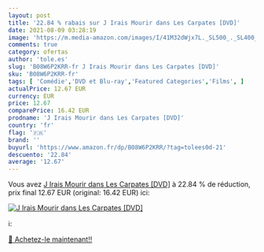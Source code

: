 ```yaml
---
layout: post
title: '22.84 % rabais sur J Irais Mourir dans Les Carpates [DVD]'
date: 2021-08-09 03:28:19
image: 'https://m.media-amazon.com/images/I/41M32dWjx7L._SL500_._SL400_.jpg'
comments: true
category: ofertas
author: 'tole.es'
slug: 'B08W6P2KRR-fr J Irais Mourir dans Les Carpates [DVD]'
sku: 'B08W6P2KRR-fr'
tags: [ 'Comédie','DVD et Blu-ray','Featured Categories','Films', ]
actualPrice: 12.67 EUR
currency: EUR
price: 12.67
comparePrice: 16.42 EUR
prodname: 'J Irais Mourir dans Les Carpates [DVD]'
country: 'fr'
flag: '🇫🇷'
brand: ''
buyurl: 'https://www.amazon.fr/dp/B08W6P2KRR/?tag=tolees0d-21'
descuento: '22.84'
average: '12.67'
---
```


Vous avez [J Irais Mourir dans Les Carpates [DVD]](https://www.amazon.fr/dp/B08W6P2KRR/?tag=tolees0d-21)  à  22.84 % de réduction, prix final  12.67 EUR (original: 16.42 EUR) ici:

[![J Irais Mourir dans Les Carpates [DVD]](https://m.media-amazon.com/images/I/41M32dWjx7L._SL500_._SL400_.jpg)](https://www.amazon.fr/dp/B08W6P2KRR/?tag=tolees0d-21)

ℹ️:


[🛒 Achetez-le maintenant!!](https://www.amazon.fr/dp/B08W6P2KRR/?tag=tolees0d-21)
